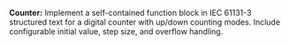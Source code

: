 **Counter:**
Implement a self-contained function block in IEC 61131-3 structured text for a digital counter with up/down counting modes. Include configurable initial value, step size, and overflow handling.
